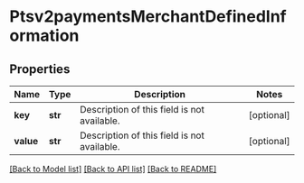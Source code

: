 # Ptsv2paymentsMerchantDefinedInformation

## Properties
Name | Type | Description | Notes
------------ | ------------- | ------------- | -------------
**key** | **str** | Description of this field is not available. | [optional] 
**value** | **str** | Description of this field is not available. | [optional] 

[[Back to Model list]](../README.md#documentation-for-models) [[Back to API list]](../README.md#documentation-for-api-endpoints) [[Back to README]](../README.md)


